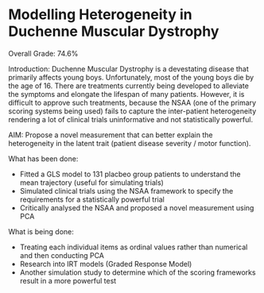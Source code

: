 # Modelling Heterogeneity in Duchenne Muscular Dystrophy

Overall Grade: 74.6%

Introduction: Duchenne Muscular Dystrophy is a devestating disease that primarily affects young boys. Unfortunately, most of the young boys die by the age of 16. There are treatments currently being developed to alleviate the symptoms and elongate the lifespan of many patients. However, it is difficult to approve such treatments, because the NSAA (one of the primary scoring systems being used) fails to capture the inter-patient heterogeneity rendering a lot of clinical trials uninformative and not statistically powerful. 

AIM: Propose a novel measurement that can better explain the heterogeneity in the latent trait (patient disease severity / motor function).

What has been done:
- Fitted a GLS model to 131 placbeo group patients to understand the mean trajectory (useful for simulating trials)
- Simulated clinical trials using the NSAA framework to specify the requirements for a statistically powerful trial
- Critically analysed the NSAA and proposed a novel measurement using PCA

What is being done:
- Treating each individual items as ordinal values rather than numerical and then conducting PCA
- Research into IRT models (Graded Response Model)
- Another simulation study to determine which of the scoring frameworks result in a more powerful test 



